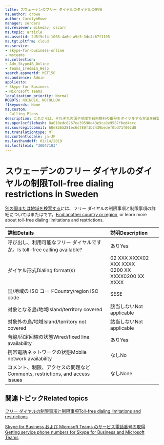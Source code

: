 ```yaml
---
title: スウェーデンのフリー ダイヤルのダイヤルの制限
ms.author: crowe
author: CarolynRowe
manager: serdars
ms.reviewer: mikedav, oscarr
ms.topic: article
ms.assetid: 2d5f5cf4-1068-4a6d-a9e5-3dc4c67f1105
ms.tgt.pltfrm: cloud
ms.service:
- skype-for-business-online
- msteams
ms.collection:
- Adm_Skype4B_Online
- Teams_ITAdmin_Help
search.appverid: MET150
ms.audience: Admin
appliesto:
- Skype for Business
- Microsoft Teams
localization_priority: Normal
ROBOTS: NOINDEX, NOFOLLOW
f1keywords: None
ms.custom:
- Calling Plans
description: これからは、それぞれの国や地域で有料無料の番号をダイヤルする方法を確認できます。 国/地域を選択し、かかる具体的な詳細について、制限、およびフリー ダイヤル サービスの可用性に制限がある国に固有のページに無料のサービスがあります。 ダイヤル形式または書式が表示されますフリー ダイヤル番号をダイヤルする国または地域内で必要なアクセス コード。
ms.openlocfilehash: 8a618edc8267ee39590e43e9ca9e9587fbed4ccc
ms.sourcegitcommit: 60e8365281ec6d780f1b2439bedef0bd71f002d8
ms.translationtype: MT
ms.contentlocale: ja-JP
ms.lasthandoff: 02/14/2019
ms.locfileid: "30047103"
---
```

# <a name="toll-free-dialing-restrictions-in-sweden"></a><span data-ttu-id="d9305-105">スウェーデンのフリー ダイヤルのダイヤルの制限</span><span class="sxs-lookup"><span data-stu-id="d9305-105">Toll-free dialing restrictions in Sweden</span></span>

<span data-ttu-id="d9305-106">[別の国または地域を検索する](../toll-free-dialing-limitations-and-restrictions.md)には、フリー ダイヤルの制限事項と制限事項の詳細についてはまたはです。</span><span class="sxs-lookup"><span data-stu-id="d9305-106">[Find another country or region](../toll-free-dialing-limitations-and-restrictions.md), or learn more about toll-free dialing limitations and restrictions.</span></span>


|<span data-ttu-id="d9305-107">**詳細**</span><span class="sxs-lookup"><span data-stu-id="d9305-107">**Details**</span></span>|<span data-ttu-id="d9305-108">**説明**</span><span class="sxs-lookup"><span data-stu-id="d9305-108">**Description**</span></span>|
|:-----|:-----|
|<span data-ttu-id="d9305-109">呼び出し、利用可能なフリー ダイヤルですか。</span><span class="sxs-lookup"><span data-stu-id="d9305-109">Is toll-free calling available?</span></span>  <br/> |<span data-ttu-id="d9305-110">あり</span><span class="sxs-lookup"><span data-stu-id="d9305-110">Yes</span></span>  <br/> |
|<span data-ttu-id="d9305-111">ダイヤル形式</span><span class="sxs-lookup"><span data-stu-id="d9305-111">Dialing format(s)</span></span>  <br/> | <span data-ttu-id="d9305-112">02 XXX XXXX</span><span class="sxs-lookup"><span data-stu-id="d9305-112">02 XXX XXXX</span></span> <br/>  <span data-ttu-id="d9305-113">0200 XX XXXX</span><span class="sxs-lookup"><span data-stu-id="d9305-113">0200 XX XXXX</span></span> <br/> |
|<span data-ttu-id="d9305-114">国/地域の ISO コード</span><span class="sxs-lookup"><span data-stu-id="d9305-114">Country/region ISO code</span></span>  <br/> |<span data-ttu-id="d9305-115">SE</span><span class="sxs-lookup"><span data-stu-id="d9305-115">SE</span></span>  <br/> |
|<span data-ttu-id="d9305-116">対象となる島/地域</span><span class="sxs-lookup"><span data-stu-id="d9305-116">Island/territory covered</span></span>  <br/> |<span data-ttu-id="d9305-117">該当しない</span><span class="sxs-lookup"><span data-stu-id="d9305-117">Not applicable</span></span>  <br/> |
|<span data-ttu-id="d9305-118">対象外の島/地域</span><span class="sxs-lookup"><span data-stu-id="d9305-118">Island/territory not covered</span></span>  <br/> |<span data-ttu-id="d9305-119">該当しない</span><span class="sxs-lookup"><span data-stu-id="d9305-119">Not applicable</span></span>  <br/> |
|<span data-ttu-id="d9305-120">有線/固定回線の状態</span><span class="sxs-lookup"><span data-stu-id="d9305-120">Wired/fixed line availability</span></span>  <br/> |<span data-ttu-id="d9305-121">あり</span><span class="sxs-lookup"><span data-stu-id="d9305-121">Yes</span></span>  <br/> |
|<span data-ttu-id="d9305-122">携帯電話ネットワークの状態</span><span class="sxs-lookup"><span data-stu-id="d9305-122">Mobile network availability</span></span>  <br/> |<span data-ttu-id="d9305-123">なし</span><span class="sxs-lookup"><span data-stu-id="d9305-123">No</span></span>  <br/> |
|<span data-ttu-id="d9305-124">コメント、制限、アクセスの問題など</span><span class="sxs-lookup"><span data-stu-id="d9305-124">Comments, restrictions, and access issues</span></span>  <br/> |<span data-ttu-id="d9305-125">なし</span><span class="sxs-lookup"><span data-stu-id="d9305-125">None</span></span>  <br/> |
   
## <a name="related-topics"></a><span data-ttu-id="d9305-126">関連トピック</span><span class="sxs-lookup"><span data-stu-id="d9305-126">Related topics</span></span>

[<span data-ttu-id="d9305-127">フリー ダイヤルの制限事項と制限事項</span><span class="sxs-lookup"><span data-stu-id="d9305-127">Toll-free dialing limitations and restrictions</span></span>](../toll-free-dialing-limitations-and-restrictions.md)

[<span data-ttu-id="d9305-128">Skype for Business および Microsoft Teams のサービス電話番号の取得</span><span class="sxs-lookup"><span data-stu-id="d9305-128">Getting service phone numbers for Skype for Business and Microsoft Teams</span></span>](/skypeforbusiness/what-is-phone-system-in-office-365/getting-service-phone-numbers)

  
 